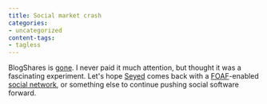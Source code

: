 ```yaml
---
title: Social market crash
categories:
- uncategorized
content-tags:
- tagless
---
```


BlogShares is [gone][1].  I never paid it much attention, but thought it was a fascinating experiment.  Let's hope [Seyed][2] comes back with a [FOAF][3]-enabled [social
network][4], or something else to continue pushing social software forward.

   [1]: http://www.blogshares.com/
   [2]: http://monkeyx.com/
   [3]: http://www.foaf-project.org/
   [4]: http://www.friendster.com/

